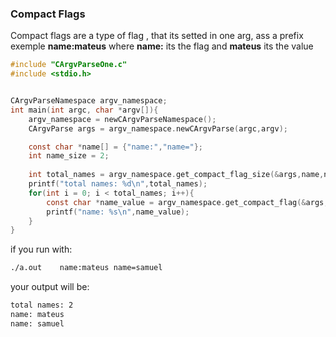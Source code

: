 ### Compact Flags
Compact flags are a type of flag , that its setted in one arg, ass a prefix 
exemple **name:mateus** where **name:** its the flag and **mateus** its the value

```c
#include "CArgvParseOne.c"
#include <stdio.h>


CArgvParseNamespace argv_namespace;
int main(int argc, char *argv[]){
    argv_namespace = newCArgvParseNamespace();
    CArgvParse args = argv_namespace.newCArgvParse(argc,argv);

    const char *name[] = {"name:","name="};
    int name_size = 2;
    
    int total_names = argv_namespace.get_compact_flag_size(&args,name,name_size);
    printf("total names: %d\n",total_names);
    for(int i = 0; i < total_names; i++){
        const char *name_value = argv_namespace.get_compact_flag(&args,name,name_size,i);
        printf("name: %s\n",name_value);
    }
}
```
if  you run with:
```bash
./a.out    name:mateus name=samuel 
```
your output will be:

```txt
total names: 2
name: mateus
name: samuel
```